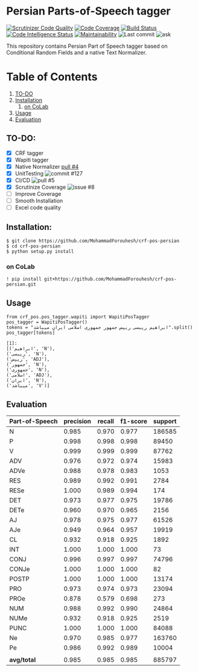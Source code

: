 # Persian Parts-of-Speech tagger

[![Scrutinizer Code Quality](https://scrutinizer-ci.com/g/MohammadForouhesh/crf-pos-persian/badges/quality-score.png?b=main)](https://scrutinizer-ci.com/g/MohammadForouhesh/crf-pos-persian/?branch=main)
[![Code Coverage](https://scrutinizer-ci.com/g/MohammadForouhesh/crf-pos-persian/badges/coverage.png?b=main)](https://scrutinizer-ci.com/g/MohammadForouhesh/crf-pos-persian/?branch=main)
[![Build Status](https://scrutinizer-ci.com/g/MohammadForouhesh/crf-pos-persian/badges/build.png?b=main)](https://scrutinizer-ci.com/g/MohammadForouhesh/crf-pos-persian/build-status/main)
[![Code Intelligence Status](https://scrutinizer-ci.com/g/MohammadForouhesh/crf-pos-persian/badges/code-intelligence.svg?b=main)](https://scrutinizer-ci.com/code-intelligence)
[![Maintainability](https://api.codeclimate.com/v1/badges/26cc09040c2262f3ecb7/maintainability)](https://codeclimate.com/github/MohammadForouhesh/crf-pos-persian/maintainability)
![Last commit](https://img.shields.io/github/last-commit/MohammadForouhesh/crf-pos-persian)
![ask]

[ask]: https://img.shields.io/badge/Ask%20me-anything-1.svg

This repository contains Persian Part of Speech tagger based on Conditional Random Fields and a native Text Normalizer.

# Table of Contents
1. [TO-DO](#todo)
2. [Installation](#install)
    1. [on CoLab](#colab)
3. [Usage](#usage)
4. [Evaluation](#eval)

[comment]: <> (5. [I/O]&#40;#tpa_io&#41;)

[comment]: <> (6. [Motivation]&#40;#tpa_motiv&#41;)

[comment]: <> (7. [Related Works]&#40;#tpa_lit&#41;)

[comment]: <> (8. [Contributions of this paper]&#40;#tpa_contribution&#41;)

[comment]: <> (9. [Proposed Method]&#40;#tpa_method&#41;)

[comment]: <> (10. [Experiments]&#40;#tpa_exp&#41;)


## TO-DO: <a name="todo"></a>

- [x] CRF tagger
- [x] Wapiti tagger
- [x] Native Normalizer [pull #4](https://github.com/MohammadForouhesh/crf-pos-persian/pull/4#issuecomment-1060246648)
- [x] UnitTesting ![commit #127](https://github.com/MohammadForouhesh/crf-pos-persian/commit/8c0c6d4ae9908d29c39e326bf1a3d14947555141)
- [x] CI/CD ![pull #5](https://github.com/MohammadForouhesh/crf-pos-persian/pull/5#issuecomment-1060697450)
- [x] Scrutinize Coverage ![issue #8](https://github.com/MohammadForouhesh/crf-pos-persian/issues/8#issue-1162353982)
- [ ] Improve Coverage
- [ ] Smooth Installation
- [ ] Excel code quality

## Installation: <a name="install"></a>
```shell
$ git clone https://github.com/MohammadForouhesh/crf-pos-persian 
$ cd crf-pos-persian
$ python setup.py install
```
### on CoLab <a name="colab"></a>
```shell
! pip install git+https://github.com/MohammadForouhesh/crf-pos-persian.git
```

## Usage <a name="usage"></a>

```jupyterpython
from crf_pos.pos_tagger.wapiti import WapitiPosTagger
pos_tagger = WapitiPosTagger()
tokens = "ابراهیم رپیسی ریپس جمهور جمهوری اسلامی ایران میباشد".split()
pos_tagger[tokens]

[1]: 
[('ابراهیم', 'N'),
('رپیسی', 'N'),
('ریپس', 'ADJ'),
('جمهور', 'N'),
('جمهوری', 'N'),
('اسلامی', 'ADJ'),
('ایران', 'N'),
('میباشد', 'V')]
```
## Evaluation <a name="eval"></a>
|Part-of-Speech|  precision|   recall|      f1-score|    support|
|--------------|-----------|---------|--------------|-----------|
|          N   |     0.985 |   0.970 |       0.977  |    186585 | 
|          P   |     0.998 |   0.998 |       0.998  |     89450 |
|          V   |     0.999 |   0.999 |       0.999  |     87762 | 
|        ADV   |     0.976 |   0.972 |       0.974  |     15983 |
|       ADVe   |     0.988 |   0.978 |       0.983  |     1053  |
|        RES   |     0.989 |   0.992 |       0.991  |     2784  |
|       RESe   |     1.000 |   0.989 |       0.994  |     174   |
|        DET   |     0.973 |   0.977 |       0.975  |     19786 |
|       DETe   |     0.960 |   0.970 |       0.965  |     2156  |
|         AJ   |     0.978 |   0.975 |       0.977  |     61526 |
|        AJe   |     0.949 |   0.964 |       0.957  |     19919 |
|         CL   |     0.932 |   0.918 |       0.925  |     1892  |
|        INT   |     1.000 |   1.000 |       1.000  |     73    |
|       CONJ   |     0.996 |   0.997 |       0.997  |     74796 |
|      CONJe   |     1.000 |   1.000 |       1.000  |     82    |
|      POSTP   |     1.000 |   1.000 |       1.000  |     13174 |
|        PRO   |     0.973 |   0.974 |       0.973  |     23094 |
|       PROe   |     0.878 |   0.579 |       0.698  |     273   |
|        NUM   |     0.988 |   0.992 |       0.990  |     24864 |
|       NUMe   |     0.932 |   0.918 |       0.925  |     2519  |
|       PUNC   |     1.000 |   1.000 |       1.000  |     84088 |
|         Ne   |     0.970 |   0.985 |       0.977  |     163760|
|         Pe   |     0.986 |   0.992 |       0.989  |    10004  |
||
|   <b> avg/total </b> |     0.985 |   0.985 |       0.985  |    885797 |
    
 
